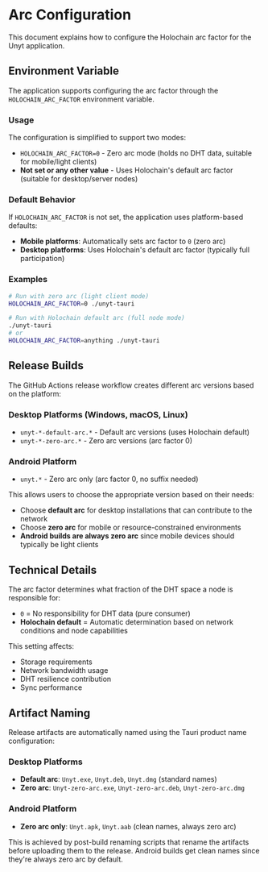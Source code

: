 # Arc Configuration

This document explains how to configure the Holochain arc factor for the Unyt application.

## Environment Variable

The application supports configuring the arc factor through the `HOLOCHAIN_ARC_FACTOR` environment variable.

### Usage

The configuration is simplified to support two modes:

- `HOLOCHAIN_ARC_FACTOR=0` - Zero arc mode (holds no DHT data, suitable for mobile/light clients)
- **Not set or any other value** - Uses Holochain's default arc factor (suitable for desktop/server nodes)

### Default Behavior

If `HOLOCHAIN_ARC_FACTOR` is not set, the application uses platform-based defaults:

- **Mobile platforms**: Automatically sets arc factor to `0` (zero arc)
- **Desktop platforms**: Uses Holochain's default arc factor (typically full participation)

### Examples

```bash
# Run with zero arc (light client mode)
HOLOCHAIN_ARC_FACTOR=0 ./unyt-tauri

# Run with Holochain default arc (full node mode)
./unyt-tauri
# or
HOLOCHAIN_ARC_FACTOR=anything ./unyt-tauri
```

## Release Builds

The GitHub Actions release workflow creates different arc versions based on the platform:

### Desktop Platforms (Windows, macOS, Linux)

- `unyt-*-default-arc.*` - Default arc versions (uses Holochain default)
- `unyt-*-zero-arc.*` - Zero arc versions (arc factor 0)

### Android Platform

- `unyt.*` - Zero arc only (arc factor 0, no suffix needed)

This allows users to choose the appropriate version based on their needs:

- Choose **default arc** for desktop installations that can contribute to the network
- Choose **zero arc** for mobile or resource-constrained environments
- **Android builds are always zero arc** since mobile devices should typically be light clients

## Technical Details

The arc factor determines what fraction of the DHT space a node is responsible for:

- `0` = No responsibility for DHT data (pure consumer)
- **Holochain default** = Automatic determination based on network conditions and node capabilities

This setting affects:

- Storage requirements
- Network bandwidth usage
- DHT resilience contribution
- Sync performance

## Artifact Naming

Release artifacts are automatically named using the Tauri product name configuration:

### Desktop Platforms

- **Default arc**: `Unyt.exe`, `Unyt.deb`, `Unyt.dmg` (standard names)
- **Zero arc**: `Unyt-zero-arc.exe`, `Unyt-zero-arc.deb`, `Unyt-zero-arc.dmg`

### Android Platform

- **Zero arc only**: `Unyt.apk`, `Unyt.aab` (clean names, always zero arc)

This is achieved by post-build renaming scripts that rename the artifacts before uploading them to the release. Android builds get clean names since they're always zero arc by default.
